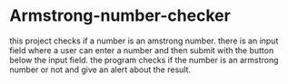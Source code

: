 # Armstrong-number-checker
this project checks if a number is an amstrong number.
there is an input field where a user can enter a number and then submit with the button below the input field.
the program checks if the number is an armstrong number or not and give an alert about the result.
